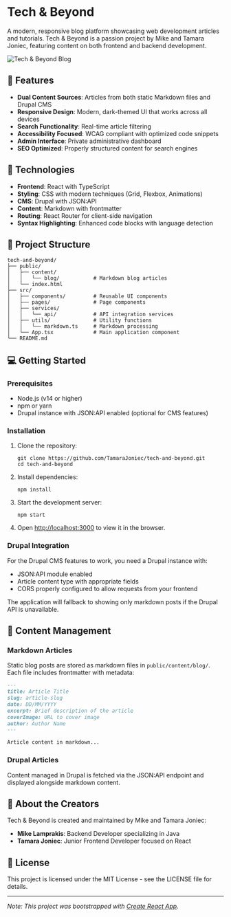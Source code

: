 # Tech & Beyond

A modern, responsive blog platform showcasing web development articles and tutorials. Tech & Beyond is a passion project by Mike and Tamara Joniec, featuring content on both frontend and backend development.

![Tech & Beyond Blog](./public/demo.gif)

## 🌟 Features

- **Dual Content Sources**: Articles from both static Markdown files and Drupal CMS
- **Responsive Design**: Modern, dark-themed UI that works across all devices
- **Search Functionality**: Real-time article filtering
- **Accessibility Focused**: WCAG compliant with optimized code snippets
- **Admin Interface**: Private administrative dashboard
- **SEO Optimized**: Properly structured content for search engines

## 🚀 Technologies

- **Frontend**: React with TypeScript
- **Styling**: CSS with modern techniques (Grid, Flexbox, Animations)
- **CMS**: Drupal with JSON:API
- **Content**: Markdown with frontmatter
- **Routing**: React Router for client-side navigation
- **Syntax Highlighting**: Enhanced code blocks with language detection

## 🔧 Project Structure

```
tech-and-beyond/
├── public/
│   ├── content/
│   │   └── blog/           # Markdown blog articles
│   └── index.html
├── src/
│   ├── components/         # Reusable UI components
│   ├── pages/              # Page components
│   ├── services/
│   │   └── api/            # API integration services
│   ├── utils/              # Utility functions
│   │   └── markdown.ts     # Markdown processing
│   └── App.tsx             # Main application component
└── README.md
```

## 💻 Getting Started

### Prerequisites

- Node.js (v14 or higher)
- npm or yarn
- Drupal instance with JSON:API enabled (optional for CMS features)

### Installation

1. Clone the repository:

   ```
   git clone https://github.com/TamaraJoniec/tech-and-beyond.git
   cd tech-and-beyond
   ```

2. Install dependencies:

   ```
   npm install
   ```

3. Start the development server:

   ```
   npm start
   ```

4. Open [http://localhost:3000](http://localhost:3000) to view it in the browser.

### Drupal Integration

For the Drupal CMS features to work, you need a Drupal instance with:

- JSON:API module enabled
- Article content type with appropriate fields
- CORS properly configured to allow requests from your frontend

The application will fallback to showing only markdown posts if the Drupal API is unavailable.

## 📝 Content Management

### Markdown Articles

Static blog posts are stored as markdown files in `public/content/blog/`. Each file includes frontmatter with metadata:

```markdown
---
title: Article Title
slug: article-slug
date: DD/MM/YYYY
excerpt: Brief description of the article
coverImage: URL to cover image
author: Author Name
---

Article content in markdown...
```

### Drupal Articles

Content managed in Drupal is fetched via the JSON:API endpoint and displayed alongside markdown content.

## 👥 About the Creators

Tech & Beyond is created and maintained by Mike and Tamara Joniec:

- **Mike Lamprakis**: Backend Developer specializing in Java
- **Tamara Joniec**: Junior Frontend Developer focused on React

## 📄 License

This project is licensed under the MIT License - see the LICENSE file for details.

---

_Note: This project was bootstrapped with [Create React App](https://github.com/facebook/create-react-app)._
